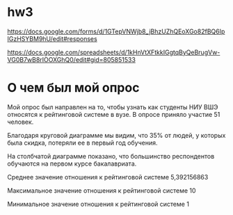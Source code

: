 # hw3

https://docs.google.com/forms/d/1GTepVNWjb8_jBhzUZhQEoXGo82fBQ6IpIGzHSYBM9hU/edit#responses

https://docs.google.com/spreadsheets/d/1kHnVtXFtkkIGgtqByQeBrugVw-VG0B7wB8rIOOXGhQ0/edit#gid=805851533

# О чем был мой опрос
Мой опрос был направлен на то, чтобы узнать как студенты НИУ ВШЭ относятся к рейтинговой системе в вузе. В опросе приняло участие 51 человек.


Благодаря круговой диаграмме мы видим, что 35% от людей, у которых была скидка, потеряли ее в первый год обучения.

На столбчатой диаграмме показано, что большинство респондентов обучаются на первом курсе бакалавриата.

Среднее значение отношения к рейтинговой системе	    5,392156863

Максимальное значение отношения к рейтинговой системе 10

Минимальное значение отношения к рейтинговой системе  1

